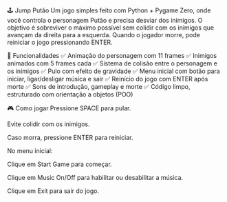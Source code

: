 🕹️ Jump Putão
Um jogo simples feito com Python + Pygame Zero, onde você controla o personagem Putão e precisa desviar dos inimigos. O objetivo é sobreviver o máximo possível sem colidir com os inimigos que avançam da direita para a esquerda. Quando o jogador morre, pode reiniciar o jogo pressionando ENTER.

🚀 Funcionalidades
✅ Animação do personagem com 11 frames
✅ Inimigos animados com 5 frames cada
✅ Sistema de colisão entre o personagem e os inimigos
✅ Pulo com efeito de gravidade
✅ Menu inicial com botão para iniciar, ligar/desligar música e sair
✅ Reinício do jogo com ENTER após morte
✅ Sons de introdução, gameplay e morte
✅ Código limpo, estruturado com orientação a objetos (POO)

🎮 Como jogar
Pressione SPACE para pular.

Evite colidir com os inimigos.

Caso morra, pressione ENTER para reiniciar.

No menu inicial:

Clique em Start Game para começar.

Clique em Music On/Off para habilitar ou desabilitar a música.

Clique em Exit para sair do jogo.

